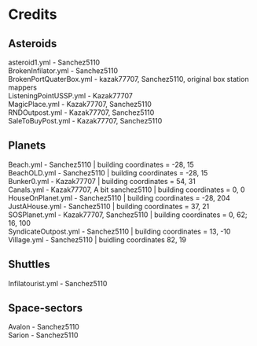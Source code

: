 # Credits

## Asteroids

asteroid1.yml - Sanchez5110  
BrokenInfilator.yml - Sanchez5110  
BrokenPortQuaterBox.yml - kazak77707, Sanchez5110, original box station mappers  
ListeningPointUSSP.yml - Kazak77707  
MagicPlace.yml - Kazak77707, Sanchez5110  
RNDOutpost.yml - Kazak77707, Sanchez5110  
SaleToBuyPost.yml - Kazak77707, Sanchez5110  

## Planets

Beach.yml - Sanchez5110 | building coordinates = -28, 15  
BeachOLD.yml - Sanchez5110 | building coordinates = -28, 15  
Bunker0.yml - Kazak77707 | building coordinates = 54, 31  
Canals.yml - Kazak77707, A bit sanchez5110 | building coordinates = 0, 0  
HouseOnPlanet.yml - Sanchez5110 | building coordinates = -28, 204  
JustAHouse.yml - Sanchez5110 | building coordinates = 37, 21  
SOSPlanet.yml - Kazak77707, Sanchez5110 | building coordinates = 0, 62; 16, 100  
SyndicateOutpost.yml - Sanchez5110 | building coordinates = 13, -10  
Village.yml - Sanchez5110 | buidling coordinates 82, 19  

## Shuttles

Infilatourist.yml - Sanchez5110  

## Space-sectors

Avalon - Sanchez5110  
Sarion - Sanchez5110  